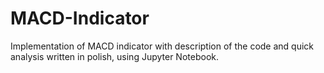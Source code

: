 # MACD-Indicator
Implementation of MACD indicator with description of the code and quick analysis written in polish, using Jupyter Notebook.
